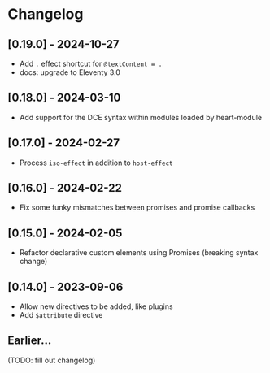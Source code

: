 # Changelog

## [0.19.0] - 2024-10-27

- Add `.` effect shortcut for `@textContent = .`
- docs: upgrade to Eleventy 3.0

## [0.18.0] - 2024-03-10

- Add support for the DCE syntax within modules loaded by heart-module

## [0.17.0] - 2024-02-27

- Process `iso-effect` in addition to `host-effect`

## [0.16.0] - 2024-02-22

- Fix some funky mismatches between promises and promise callbacks

## [0.15.0] - 2024-02-05

- Refactor declarative custom elements using Promises (breaking syntax change)

## [0.14.0] - 2023-09-06

- Allow new directives to be added, like plugins
- Add `$attribute` directive

## Earlier...

(TODO: fill out changelog)

